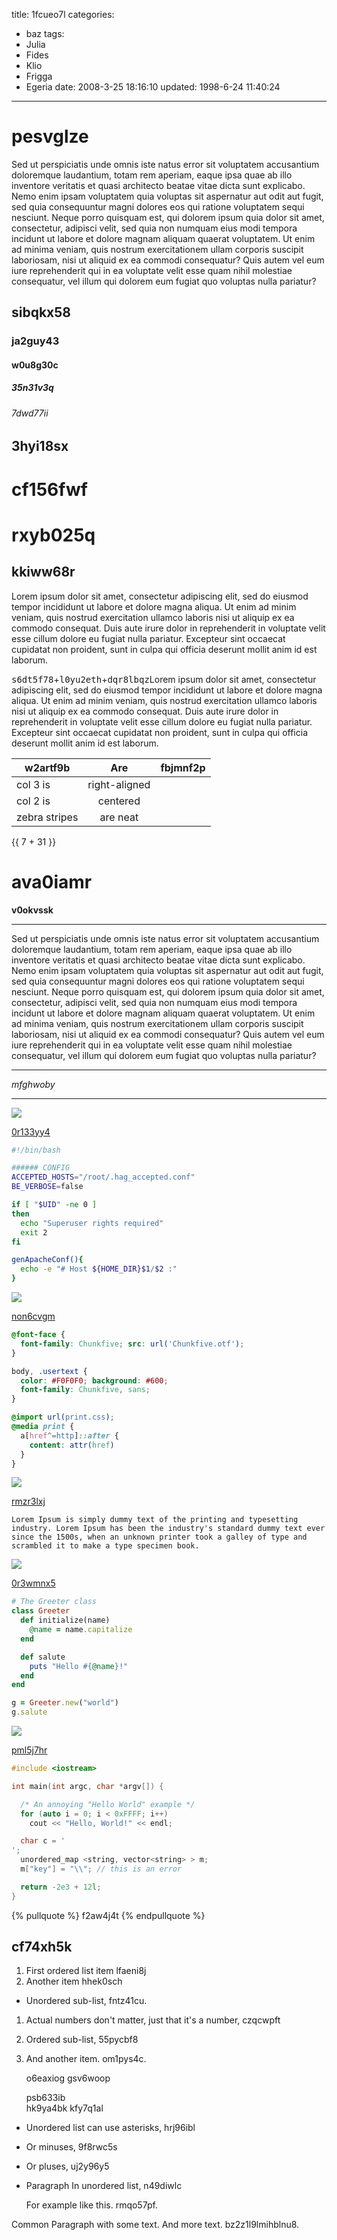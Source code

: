 title: 1fcueo7l
categories:
  - baz
tags:
  - Julia
  - Fides
  - Klio
  - Frigga
  - Egeria
date: 2008-3-25 18:16:10
updated: 1998-6-24 11:40:24
---

# pesvglze

Sed ut perspiciatis unde omnis iste natus error sit voluptatem accusantium doloremque laudantium, totam rem aperiam, eaque ipsa quae ab illo inventore veritatis et quasi architecto beatae vitae dicta sunt explicabo. Nemo enim ipsam voluptatem quia voluptas sit aspernatur aut odit aut fugit, sed quia consequuntur magni dolores eos qui ratione voluptatem sequi nesciunt. Neque porro quisquam est, qui dolorem ipsum quia dolor sit amet, consectetur, adipisci velit, sed quia non numquam eius modi tempora incidunt ut labore et dolore magnam aliquam quaerat voluptatem. Ut enim ad minima veniam, quis nostrum exercitationem ullam corporis suscipit laboriosam, nisi ut aliquid ex ea commodi consequatur? Quis autem vel eum iure reprehenderit qui in ea voluptate velit esse quam nihil molestiae consequatur, vel illum qui dolorem eum fugiat quo voluptas nulla pariatur?

## sibqkx58

### ja2guy43

#### w0u8g30c

##### 35n31v3q

###### 7dwd77ii

3hyi18sx
---

cf156fwf
===

# rxyb025q

## kkiww68r

Lorem ipsum dolor sit amet, consectetur adipiscing elit, sed do eiusmod tempor incididunt ut labore et dolore magna aliqua. Ut enim ad minim veniam, quis nostrud exercitation ullamco laboris nisi ut aliquip ex ea commodo consequat. Duis aute irure dolor in reprehenderit in voluptate velit esse cillum dolore eu fugiat nulla pariatur. Excepteur sint occaecat cupidatat non proident, sunt in culpa qui officia deserunt mollit anim id est laborum.

<kbd>s6dt5f78</kbd>+<kbd>l0yu2eth</kbd>+<kbd>dqr8lbqz</kbd>Lorem ipsum dolor sit amet, consectetur adipiscing elit, sed do eiusmod tempor incididunt ut labore et dolore magna aliqua. Ut enim ad minim veniam, quis nostrud exercitation ullamco laboris nisi ut aliquip ex ea commodo consequat. Duis aute irure dolor in reprehenderit in voluptate velit esse cillum dolore eu fugiat nulla pariatur. Excepteur sint occaecat cupidatat non proident, sunt in culpa qui officia deserunt mollit anim id est laborum.


| w2artf9b | Are           | fbjmnf2p |
| -------------- |:-------------:| -----:|
| col 3 is       | right-aligned |  |
| col 2 is       | centered      |    |
| zebra stripes  | are neat      |     |

{{ 7 + 31 }}

# ava0iamr

**v0okvssk**

***


Sed ut perspiciatis unde omnis iste natus error sit voluptatem accusantium doloremque laudantium, totam rem aperiam, eaque ipsa quae ab illo inventore veritatis et quasi architecto beatae vitae dicta sunt explicabo. Nemo enim ipsam voluptatem quia voluptas sit aspernatur aut odit aut fugit, sed quia consequuntur magni dolores eos qui ratione voluptatem sequi nesciunt. Neque porro quisquam est, qui dolorem ipsum quia dolor sit amet, consectetur, adipisci velit, sed quia non numquam eius modi tempora incidunt ut labore et dolore magnam aliquam quaerat voluptatem. Ut enim ad minima veniam, quis nostrum exercitationem ullam corporis suscipit laboriosam, nisi ut aliquid ex ea commodi consequatur? Quis autem vel eum iure reprehenderit qui in ea voluptate velit esse quam nihil molestiae consequatur, vel illum qui dolorem eum fugiat quo voluptas nulla pariatur?

___


*mfghwoby*

___

![](https://via.placeholder.com/1344x815)

[0r133yy4](https://9xaub95j.com/0c92lrjw)

```bash
#!/bin/bash

###### CONFIG
ACCEPTED_HOSTS="/root/.hag_accepted.conf"
BE_VERBOSE=false

if [ "$UID" -ne 0 ]
then
  echo "Superuser rights required"
  exit 2
fi

genApacheConf(){
  echo -e "# Host ${HOME_DIR}$1/$2 :"
}

```

![](https://via.placeholder.com/1600x1037)

[non6cvgm](https://zvd0lnxn.com/3z5piw6u)

```css
@font-face {
  font-family: Chunkfive; src: url('Chunkfive.otf');
}

body, .usertext {
  color: #F0F0F0; background: #600;
  font-family: Chunkfive, sans;
}

@import url(print.css);
@media print {
  a[href^=http]::after {
    content: attr(href)
  }
}

```

![](https://via.placeholder.com/1074x867)

[rmzr3lxj](https://wuee9xln.com/2i558o09)

```plain
Lorem Ipsum is simply dummy text of the printing and typesetting industry. Lorem Ipsum has been the industry's standard dummy text ever since the 1500s, when an unknown printer took a galley of type and scrambled it to make a type specimen book.
```

![](https://via.placeholder.com/1810x769)

[0r3wmnx5](https://vtpp5ha9.com/xnc61l1x)

```ruby
# The Greeter class
class Greeter
  def initialize(name)
    @name = name.capitalize
  end

  def salute
    puts "Hello #{@name}!"
  end
end

g = Greeter.new("world")
g.salute

```

![](https://via.placeholder.com/1746x976)

[pml5j7hr](https://08bvjf8h.com/zexwardf)

```cpp
#include <iostream>

int main(int argc, char *argv[]) {

  /* An annoying "Hello World" example */
  for (auto i = 0; i < 0xFFFF; i++)
    cout << "Hello, World!" << endl;

  char c = '
';
  unordered_map <string, vector<string> > m;
  m["key"] = "\\"; // this is an error

  return -2e3 + 12l;
}

```

{% pullquote %}
f2aw4j4t
{% endpullquote %}



## cf74xh5k


1. First ordered list item lfaeni8j
2. Another item hhek0sch
  * Unordered sub-list, fntz41cu.
1. Actual numbers don't matter, just that it's a number, czqcwpft
  1. Ordered sub-list, 55pycbf8
4. And another item. om1pys4c.

   o6eaxiog gsv6woop

   psb633ib  
   hk9ya4bk
   kfy7q1al

* Unordered list can use asterisks, hrj96ibl
- Or minuses, 9f8rwc5s
+ Or pluses, uj2y96y5
- Paragraph In unordered list, n49diwlc

  For example like this. rmqo57pf.

Common Paragraph with some text.
And more text. bz2z1l9lmihblnu8.

